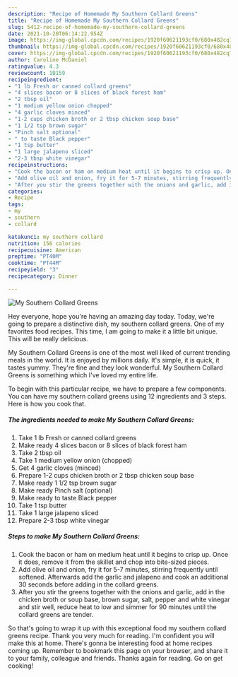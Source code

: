 ```yaml
---
description: "Recipe of Homemade My Southern Collard Greens"
title: "Recipe of Homemade My Southern Collard Greens"
slug: 5412-recipe-of-homemade-my-southern-collard-greens
date: 2021-10-20T06:14:22.954Z
image: https://img-global.cpcdn.com/recipes/1920f60621193cf0/680x482cq70/my-southern-collard-greens-recipe-main-photo.jpg
thumbnail: https://img-global.cpcdn.com/recipes/1920f60621193cf0/680x482cq70/my-southern-collard-greens-recipe-main-photo.jpg
cover: https://img-global.cpcdn.com/recipes/1920f60621193cf0/680x482cq70/my-southern-collard-greens-recipe-main-photo.jpg
author: Caroline McDaniel
ratingvalue: 4.3
reviewcount: 10159
recipeingredient:
- "1 lb Fresh or canned collard greens"
- "4 slices bacon or 8 slices of black forest ham"
- "2 tbsp oil"
- "1 medium yellow onion chopped"
- "4 garlic cloves minced"
- "1-2 cups chicken broth or 2 tbsp chicken soup base"
- "1 1/2 tsp brown sugar"
- "Pinch salt optional"
- " to taste Black pepper"
- "1 tsp butter"
- "1 large jalapeno sliced"
- "2-3 tbsp white vinegar"
recipeinstructions:
- "Cook the bacon or ham on medium heat until it begins to crisp up. Once it does, remove it from the skillet and chop into bite-sized pieces."
- "Add olive oil and onion, fry it for 5-7 minutes, stirring frequently until softened. Afterwards add the garlic and jalapeno and cook an additional 30 seconds before adding in the collard greens."
- "After you stir the greens together with the onions and garlic, add in the chicken broth or soup base, brown sugar, salt, pepper and white vinegar and stir well, reduce heat to low and simmer for 90 minutes until the collard greens are tender."
categories:
- Recipe
tags:
- my
- southern
- collard

katakunci: my southern collard 
nutrition: 156 calories
recipecuisine: American
preptime: "PT40M"
cooktime: "PT44M"
recipeyield: "3"
recipecategory: Dinner

---
```



![My Southern Collard Greens](https://img-global.cpcdn.com/recipes/1920f60621193cf0/680x482cq70/my-southern-collard-greens-recipe-main-photo.jpg)

Hey everyone, hope you're having an amazing day today. Today, we're going to prepare a distinctive dish, my southern collard greens. One of my favorites food recipes. This time, I am going to make it a little bit unique. This will be really delicious.



My Southern Collard Greens is one of the most well liked of current trending meals in the world. It is enjoyed by millions daily. It's simple, it is quick, it tastes yummy. They're fine and they look wonderful. My Southern Collard Greens is something which I've loved my entire life.


To begin with this particular recipe, we have to prepare a few components. You can have my southern collard greens using 12 ingredients and 3 steps. Here is how you cook that.

<!--inarticleads1-->

##### The ingredients needed to make My Southern Collard Greens:

1. Take 1 lb Fresh or canned collard greens
1. Make ready 4 slices bacon or 8 slices of black forest ham
1. Take 2 tbsp oil
1. Take 1 medium yellow onion (chopped)
1. Get 4 garlic cloves (minced)
1. Prepare 1-2 cups chicken broth or 2 tbsp chicken soup base
1. Make ready 1 1/2 tsp brown sugar
1. Make ready Pinch salt (optional)
1. Make ready  to taste Black pepper
1. Take 1 tsp butter
1. Take 1 large jalapeno sliced
1. Prepare 2-3 tbsp white vinegar




<!--inarticleads2-->

##### Steps to make My Southern Collard Greens:

1. Cook the bacon or ham on medium heat until it begins to crisp up. Once it does, remove it from the skillet and chop into bite-sized pieces.
1. Add olive oil and onion, fry it for 5-7 minutes, stirring frequently until softened. Afterwards add the garlic and jalapeno and cook an additional 30 seconds before adding in the collard greens.
1. After you stir the greens together with the onions and garlic, add in the chicken broth or soup base, brown sugar, salt, pepper and white vinegar and stir well, reduce heat to low and simmer for 90 minutes until the collard greens are tender.




So that's going to wrap it up with this exceptional food my southern collard greens recipe. Thank you very much for reading. I'm confident you will make this at home. There's gonna be interesting food at home recipes coming up. Remember to bookmark this page on your browser, and share it to your family, colleague and friends. Thanks again for reading. Go on get cooking!

